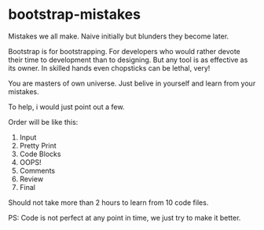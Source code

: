 bootstrap-mistakes
==================

Mistakes we all make. Naive initially but blunders they become later.

Bootstrap is for bootstrapping. For developers who would rather devote their time to development than to designing. But any tool is as effective as its owner. In skilled hands even chopsticks can be lethal, very!

You are masters of own universe. Just belive in yourself and learn from your mistakes.

To help, i would just point out a few.

Order will be like this:

1. Input
2. Pretty Print
3. Code Blocks
4. OOPS!
5. Comments
6. Review
7. Final

Should not take more than 2 hours to learn from 10 code files.

PS: Code is not perfect at any point in time, we just try to make it better.